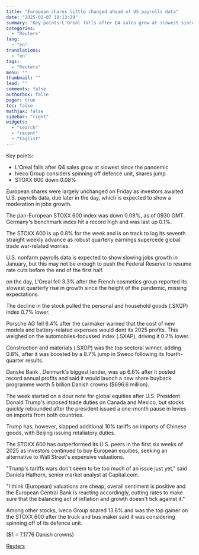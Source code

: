 ```yaml
---
title: "European shares little changed ahead of US payrolls data"
date: "2025-02-07 18:13:29"
summary: "Key points:L'Oreal falls after Q4 sales grow at slowest since the pandemicIveco Group considers spinning off defence unit, shares jumpSTOXX 600 down 0.08% European shares were largely unchanged on Friday as investors awaited U.S. payrolls data, due later in the day, which is expected to show a moderation in jobs..."
categories:
  - "Reuters"
lang:
  - "en"
translations:
  - "en"
tags:
  - "Reuters"
menu: ""
thumbnail: ""
lead: ""
comments: false
authorbox: false
pager: true
toc: false
mathjax: false
sidebar: "right"
widgets:
  - "search"
  - "recent"
  - "taglist"
---
```


Key points:

* L'Oreal falls after Q4 sales grow at slowest since the pandemic
* Iveco Group considers spinning off defence unit, shares jump
* STOXX 600 down 0.08%

European shares were largely unchanged on Friday as investors awaited U.S. payrolls data, due later in the day, which is expected to show a moderation in jobs growth.

The pan-European STOXX 600 index was down 0.08%, as of 0930 GMT. Germany's benchmark index hit a record high and was last up 0.1%.

The STOXX 600 is up 0.8% for the week and is on track to log its seventh straight weekly advance as robust quarterly earnings supercede global trade war-related worries.

U.S. nonfarm payrolls data is expected to show slowing jobs growth in January, but this may not be enough to push the Federal Reserve to resume rate cuts before the end of the first half.

on the day, L'Oreal fell 3.3% after the French cosmetics group reported its slowest quarterly rise in growth since the height of the pandemic, missing expectations.

The decline in the stock pulled the personal and household goods (.SXQP) index 0.7% lower.

Porsche AG fell 6.4% after the carmaker warned that the cost of new models and battery-related expenses would dent its 2025 profits. This weighed on the automobiles-focussed index (.SXAP), driving it 0.7% lower.

Construction and materials (.SXOP) was the top sectoral winner, adding 0.8%, after it was boosted by a 8.7% jump in Sweco following its fourth-quarter results.

Danske Bank , Denmark's biggest lender, was up 6.6% after it posted record annual profits and said it would launch a new share buyback programme worth 5 billion Danish crowns ($696.6 million).

The week started on a dour note for global equities after U.S. President Donald Trump's imposed trade duties on Canada and Mexico, but stocks quickly rebounded after the president issued a one-month pause in levies on imports from both countries.

Trump has, however, slapped additional 10% tariffs on imports of Chinese goods, with Beijing issuing retaliatory duties.

The STOXX 600 has outperformed its U.S. peers in the first six weeks of 2025 as investors continued to buy European equities, seeking an alternative to Wall Street's expensive valuations.

"Trump's tariffs wars don't seem to be too much of an issue just yet," said Daniela Hathorn, senior market analyst at Capital.com.

"I think (European) valuations are cheap, overall sentiment is positive and the European Central Bank is reacting accordingly, cutting rates to make sure that the balancing act of inflation and growth doesn't tick against it."

Among other stocks, Iveco Group soared 13.6% and was the top gainer on the STOXX 600 after the truck and bus maker said it was considering spinning off of its defence unit.

($1 = 7.1776 Danish crowns)

[Reuters](https://www.tradingview.com/news/reuters.com,2025:newsml_L4N3OY0QN:0-european-shares-little-changed-ahead-of-us-payrolls-data/)
